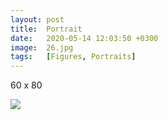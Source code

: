 ```yaml
---
layout: post
title:  Portrait
date:   2020-05-14 12:03:50 +0300
image:  26.jpg
tags:   [Figures, Portraits]
---
```


60 x 80

![]({{site.baseurl}}/img/26.jpg)

